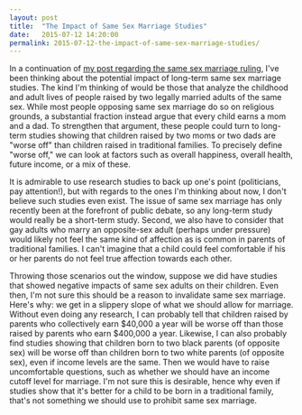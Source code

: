 ```yaml
---
layout: post
title:  "The Impact of Same Sex Marriage Studies"
date:   2015-07-12 14:20:00
permalink: 2015-07-12-the-impact-of-same-sex-marriage-studies/
---
```


In a continuation of [my post regarding the same sex marriage
ruling](http://danieltakeshi.github.io/thoughts-on-the-same-sex-marriage-ruling), I've been thinking
about the potential impact of long-term same sex marriage studies. The kind I'm thinking of would be
those that analyze the childhood and adult lives of people raised by two legally married adults of
the same sex.  While most people opposing same sex marriage do so on religious grounds, a
substantial fraction instead argue that every child earns a mom and a dad. To strengthen that
argument, these people could turn to long-term studies showing that children raised by two moms or
two dads are "worse off" than children raised in traditional families. To precisely define "worse
off," we can look at factors such as overall happiness, overall health, future income, or a mix of
these.

It is admirable to use research studies to back up one's point (politicians, pay attention!), but
with regards to the ones I'm thinking about now, I don't believe such studies even exist. The issue
of same sex marriage has only recently been at the forefront of public debate, so any long-term
study would really be a short-term study.  Second, we also have to consider that gay adults who
marry an opposite-sex adult (perhaps under pressure) would likely not feel the same kind of
affection as is common in parents of traditional families. I can't imagine that a child could feel
comfortable if his or her parents do not feel true affection towards each other.

Throwing those scenarios out the window, suppose we did have studies that showed negative impacts of
same sex adults on their children. Even then, I'm not sure this should be a reason to invalidate
same sex marriage. Here's why: we get in a slippery slope of what we should allow for marriage.
Without even doing any research, I can probably tell that children raised by parents who
collectively earn $40,000 a year will be worse off than those raised by parents who earn $400,000 a
year.  Likewise, I can also probably find studies showing that children born to two black parents
(of opposite sex) will be worse off than children born to two white parents (of opposite sex), even
if income levels are the same. Then we would  have to raise uncomfortable questions, such as whether
    we should have an income cutoff level for marriage. I'm not sure this is desirable, hence why
    even if studies show that it's better for a child to be born in a traditional family, that's not
    something we should use to prohibit same sex marriage.


